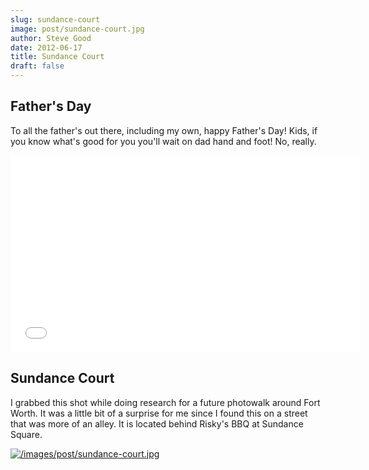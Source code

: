 ```yaml
---
slug: sundance-court
image: post/sundance-court.jpg
author: Steve Good
date: 2012-06-17
title: Sundance Court
draft: false
---
```


## Father's Day

To all the father's out there, including my own, happy Father's Day! Kids, if you know what's good for you you'll wait on dad hand and foot! No, really.

<iframe width="560" height="315" src="//www.youtube.com/embed/h6sj89xgnl4" frameborder="0" allowfullscreen></iframe>

## Sundance Court

I grabbed this shot while doing research for a future photowalk around Fort Worth. It was a little bit of a surprise for me since I found this on a street that was more of an alley. It is located behind Risky's BBQ at Sundance Square.

[![/images/post/sundance-court.jpg](/images/post/sundance-court.jpg)](/images/post/sundance-court.jpg)
